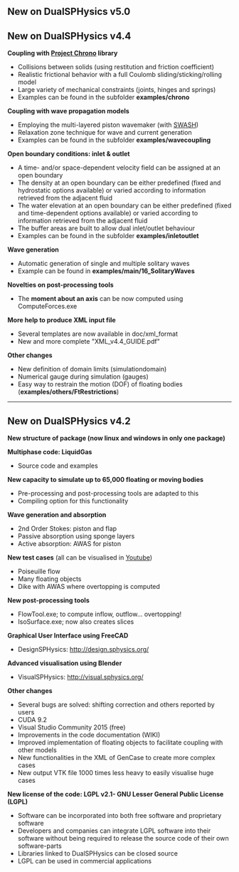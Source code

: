 ## New on DualSPHysics v5.0



## New on DualSPHysics v4.4

**Coupling with [Project Chrono](https://projectchrono.org/) library**
* Collisions between solids (using restitution and friction coefficient)
* Realistic frictional behavior with a full Coulomb sliding/sticking/rolling model
* Large variety of mechanical constraints (joints, hinges and springs)
* Examples can be found in the subfolder **examples/chrono**

**Coupling with wave propagation models**
* Employing the multi-layered piston wavemaker (with [SWASH](http://swash.sourceforge.net/))
* Relaxation zone technique for wave and current generation
* Examples can be found in the subfolder **examples/wavecoupling**

**Open boundary conditions: inlet & outlet**
* A time- and/or space-dependent velocity field can be assigned at an open boundary
* The density at an open boundary can be either predefined (fixed and hydrostatic options available) or varied according to information retrieved from the adjacent fluid
* The water elevation at an open boundary can be either predefined (fixed and time-dependent options available) or varied according to information retrieved from the adjacent fluid
* The buffer areas are built to allow dual inlet/outlet behaviour
* Examples can be found in the subfolder **examples/inletoutlet**

**Wave generation**
* Automatic generation of single and multiple solitary waves
* Example can be found in **examples/main/16_SolitaryWaves**

**Novelties on post-processing tools**
* The **moment about an axis** can be now computed using ComputeForces.exe

**More help to produce XML input file**
* Several templates are now available in doc/xml_format
* New and more complete "XML_v4.4_GUIDE.pdf"

**Other changes**
* New definition of domain limits (simulationdomain)
* Numerical gauge during simulation (gauges)
* Easy way to restrain the motion (DOF) of floating bodies (**examples/others/FtRestrictions**)


***


## New on DualSPHysics v4.2

**New structure of package (now linux and windows in only one package)**

**Multiphase code: LiquidGas**
* Source code and examples

**New capacity to simulate up to 65,000 floating or moving bodies** 
* Pre-processing and post-processing tools are adapted to this
* Compiling option for this functionality

**Wave generation and absorption**
* 2nd Order Stokes: piston and flap
* Passive absorption using sponge layers
* Active absorption: AWAS for piston

**New test cases** (all can be visualised in [Youtube](https://www.youtube.com/watch?v=BvCXgew5Ucs&list=PLwaIMU-iIzj2MnNs8w9nH0yluapkGh0jP)) 
* Poiseuille flow
* Many floating objects
* Dike with AWAS where overtopping is computed

**New post-processing tools**
* FlowTool.exe; to compute inflow, outflow… overtopping!
* IsoSurface.exe; now also creates slices 

**Graphical User Interface using FreeCAD** 
* DesignSPHysics: http://design.sphysics.org/ 

**Advanced visualisation using Blender**
* VisualSPHysics: http://visual.sphysics.org/ 

**Other changes**
* Several bugs are solved: shifting correction and others reported by users
* CUDA 9.2
* Visual Studio Community 2015 (free)
* Improvements in the code documentation (WIKI)
* Improved implementation of floating objects to facilitate coupling with other models
* New functionalities in the XML of GenCase to create more complex cases
* New output VTK file 1000 times less heavy to easily visualise huge cases

**New license of the code: LGPL v2.1- GNU Lesser General Public License (LGPL)**
* Software can be incorporated into both free software and proprietary software 
* Developers and companies can integrate LGPL software into their software without being required to release the source code of their own software-parts
* Libraries linked to DualSPHysics can be closed source
* LGPL can be used in commercial applications



